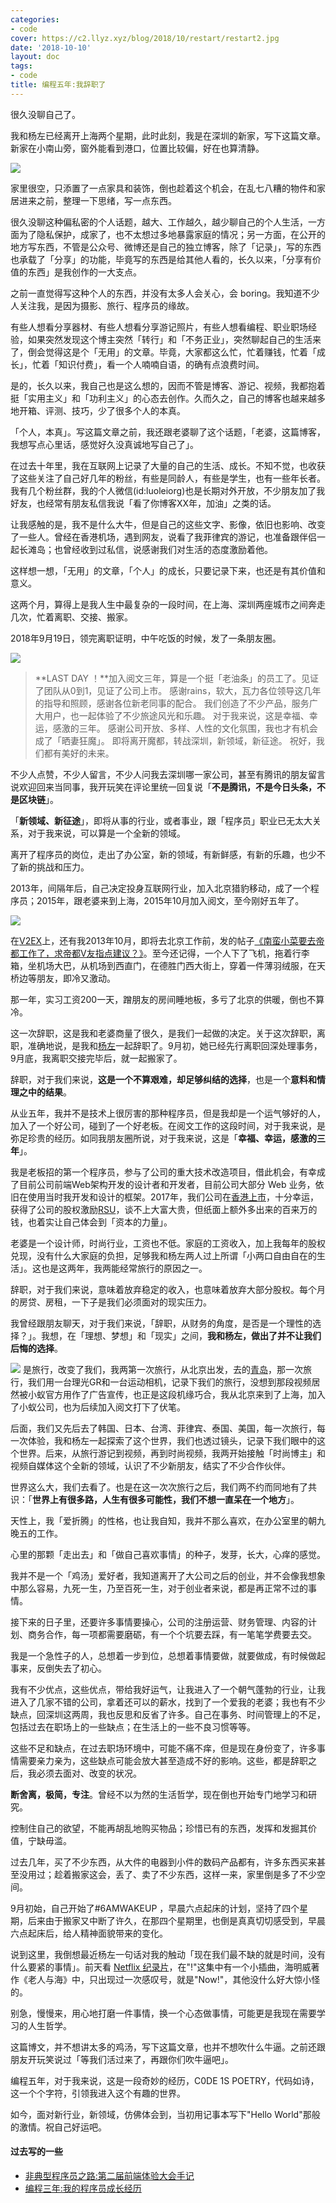 ```yaml
---
categories:
- code
cover: https://c2.llyz.xyz/blog/2018/10/restart/restart2.jpg
date: '2018-10-10'
layout: doc
tags:
- code
title: 编程五年:我辞职了
---
```


很久没聊自己了。

我和杨左已经离开上海两个星期，此时此刻，我是在深圳的新家，写下这篇文章。新家在小南山旁，窗外能看到港口，位置比较偏，好在也算清静。

![](https://c2.llyz.xyz/blog/2018/10/restart/restart2.jpg)

家里很空，只添置了一点家具和装饰，倒也趁着这个机会，在乱七八糟的物件和家居进来之前，整理一下思绪，写一点东西。

很久没聊这种偏私密的个人话题，越大、工作越久，越少聊自己的个人生活，一方面为了隐私保护，成家了，也不太想过多地暴露家庭的情况；另一方面，在公开的地方写东西，不管是公众号、微博还是自己的独立博客，除了「记录」，写的东西也承载了「分享」的功能，毕竟写的东西是给其他人看的，长久以来，「分享有价值的东西」是我创作的一大支点。

之前一直觉得写这种个人的东西，并没有太多人会关心，会 boring。我知道不少人关注我，是因为摄影、旅行、程序员的缘故。

有些人想看分享器材、有些人想看分享游记照片，有些人想看编程、职业职场经验，如果突然发现这个博主突然「转行」和「不务正业」，突然聊起自己的生活来了，倒会觉得这是个「无用」的文章。毕竟，大家都这么忙，忙着赚钱，忙着「成长」，忙着「知识付费」，看一个人喃喃自语，的确有点浪费时间。

是的，长久以来，我自己也是这么想的，因而不管是博客、游记、视频，我都抱着挺「实用主义」和「功利主义」的心态去创作。久而久之，自己的博客也越来越多地开箱、评测、技巧，少了很多个人的本真。

「个人，本真」。写这篇文章之前，我还跟老婆聊了这个话题，「老婆，这篇博客，我想写点心里话，感觉好久没真诚地写自己了」。

在过去十年里，我在互联网上记录了大量的自己的生活、成长。不知不觉，也收获了这些关注了自己好几年的粉丝，有些是同龄人，有些是学生，也有一些年长者。我有几个粉丝群，我的个人微信(id:luoleiorg)也是长期对外开放，不少朋友加了我好友，也经常有朋友私信我说「看了你博客XX年，加油」之类的话。

让我感触的是，我不是什么大牛，但是自己的这些文字、影像，依旧也影响、改变了一些人。曾经在香港机场，遇到网友，说看了我菲律宾的游记，也准备跟伴侣一起长滩岛；也曾经收到过私信，说感谢我们对生活的态度激励着他。

这样想一想，「无用」的文章，「个人」的成长，只要记录下来，也还是有其价值和意义。

这两个月，算得上是我人生中最复杂的一段时间，在上海、深圳两座城市之间奔走几次，忙着离职、交接、搬家。

2018年9月19日，领完离职证明，中午吃饭的时候，发了一条朋友圈。

![](https://c2.llyz.xyz/blog/2018/10/restart/restart1.jpg)

> **LAST DAY ！**加入阅文三年，算是一个挺「老油条」的员工了。见证了团队从0到1，见证了公司上市。 感谢rains，软大，瓦力各位领导这几年的指导和照顾，感谢各位新老同事的配合。 我们创造了不少产品，服务广大用户，也一起体验了不少旅途风光和乐趣。 对于我来说，这是幸福、幸运，感激的三年。 感谢公司开放、多样、人性的文化氛围，我也才有机会成了「晒妻狂魔」。 即将离开魔都，转战深圳，新领域，新征途。 祝好，我们都有美好的未来。

不少人点赞，不少人留言，不少人问我去深圳哪一家公司，甚至有腾讯的朋友留言说欢迎回来当同事，我开玩笑在评论里统一回复说「**不是腾讯，不是今日头条，不是区块链**」。

「**新领域、新征途**」，即将从事的行业，或者事业，跟「程序员」职业已无太大关系，对于我来说，可以算是一个全新的领域。

离开了程序员的岗位，走出了办公室，新的领域，有新鲜感，有新的乐趣，也少不了新的挑战和压力。

2013年，间隔年后，自己决定投身互联网行业，加入北京猎豹移动，成了一个程序员；2015年，跟老婆来到上海，2015年10月加入阅文，至今刚好五年了。

![](https://c2.llyz.xyz/blog/2018/10/restart/restart4.jpg)

在[V2EX](https://www.v2ex.com/t/84866#reply36)上，还有我2013年10月，即将去北京工作前，发的帖子[《南蛮小菜要去帝都工作了，求帝都V友指点建议？》](https://www.v2ex.com/t/84866#reply36)。至今还记得，一个人下了飞机，拖着行李箱，坐机场大巴，从机场到西直门，在德胜门西大街上，穿着一件薄羽绒服，在天桥边等朋友，即冷又激动。

那一年，实习工资200一天，蹭朋友的房间睡地板，多亏了北京的供暖，倒也不算冷。

这一次辞职，这是我和老婆商量了很久，是我们一起做的决定。关于这次辞职，离职，准确地说，是我和[杨左](https://weibo.com/809033993)一起辞职了。9月初，她已经先行离职回深处理事务，9月底，我离职交接完毕后，就一起搬家了。

辞职，对于我们来说，**这是一个不算艰难，却足够纠结的选择**，也是一个**意料和情理之中的结果**。

从业五年，我并不是技术上很厉害的那种程序员，但是我却是一个运气够好的人，加入了一个好公司，碰到了一个好老板。在阅文工作的这段时间，对于我来说，是弥足珍贵的经历。如同我朋友圈所说，对于我来说，这是「**幸福、幸运，感激的三年**」。

我是老板招的第一个程序员，参与了公司的重大技术改造项目，借此机会，有幸成了目前公司前端Web架构开发的设计者和开发者，目前公司大部分 Web 业务，依旧在使用当时我开发和设计的框架。2017年，我们公司在[香港上市](https://stock.finance.sina.com.cn/hkstock/quotes/00772.html)，十分幸运，获得了公司的股权激励[RSU](https://www.zhihu.com/question/19853693)，谈不上大富大贵，但纸面上额外多出来的百来万的钱，也着实让自己体会到「资本的力量」。

老婆是一个设计师，时尚行业，工资也不低。家庭的工资收入，加上我每年的股权兑现，没有什么大家庭的负担，足够我和杨左两人过上所谓「小两口自由自在的生活」。这也是这两年，我两能经常旅行的原因之一。

辞职，对于我们来说，意味着放弃稳定的收入，也意味着放弃大部分股权。每个月的房贷、房租，一下子是我们必须面对的现实压力。

我曾经跟朋友聊天，对于我们来说，「辞职，从财务的角度，是否是一个理性的选择？」。我想，在「理想、梦想」和「现实」之间，**我和杨左，做出了并不让我们后悔的选择**。

![](https://c2.llyz.xyz/blog/2018/10/restart/restart5.jpg) 是旅行，改变了我们，我两第一次旅行，从北京出发，去的[青岛](https://luolei.org/tag/qing-dao/)，那一次旅行，我们用一台理光GR和一台运动相机，记录下我们的旅行，没想到那段视频居然被小蚁官方用作了广告宣传，也正是这段机缘巧合，我从北京来到了上海，加入了小蚁公司，也为后续加入阅文打下了伏笔。

后面，我们又先后去了韩国、日本、台湾、菲律宾、泰国、美国，每一次旅行，每一次体验，我和杨左一起探索了这个世界，我们也透过镜头，记录下我们眼中的这个世界。后来，从旅行游记到视频，再到时尚视频，我两开始接触「时尚博主」和视频自媒体这个全新的领域，认识了不少新朋友，结实了不少合作伙伴。

世界这么大，我们去看了。也是在这一次次旅行之后，我们两不约而同地有了共识：「**世界上有很多路，人生有很多可能性，我们不想一直呆在一个地方**」。

天性上，我「爱折腾」的性格，也让我自知，我并不那么喜欢，在办公室里的朝九晚五的工作。

心里的那颗「走出去」和「做自己喜欢事情」的种子，发芽，长大，心痒的感觉。

我并不是一个「鸡汤」爱好者，我知道离开了大公司之后的创业，并不会像我想象中那么容易，九死一生，乃至百死一生，对于创业者来说，都是再正常不过的事情。

接下来的日子里，还要许多事情要操心，公司的注册运营、财务管理、内容的计划、商务合作，每一项都需要磨砺，有一个个坑要去踩，有一笔笔学费要去交。

我是一个急性子的人，总想着一步到位，总想着事情要做，就要做成，有时候做起事来，反倒失去了初心。

我有不少优点，这些优点，带给我好运气，让我进入了一个朝气蓬勃的行业，让我进入了几家不错的公司，拿着还可以的薪水，找到了一个爱我的老婆；我也有不少缺点，回深圳这两周，我也反思和反省了许多。自己在事务、时间管理上的不足，包括过去在职场上的一些缺点；在生活上的一些不良习惯等等。

这些不足和缺点，在过去职场环境中，可能不痛不痒，但是现在身份变了，许多事情需要亲力亲为，这些缺点可能会放大甚至造成不好的影响。这些，都是辞职之后，我必须去面对、改变的状况。

**断舍离，极简，专注**。曾经不以为然的生活哲学，现在倒也开始专门地学习和研究。

控制住自己的欲望，不能再胡乱地购买物品；珍惜已有的东西，发挥和发掘其价值，宁缺毋滥。

过去几年，买了不少东西，从大件的电器到小件的数码产品都有，许多东西买来甚至没用过；趁着搬家这会，丢了、卖了不少东西，这样一来，家里倒是多了不少空间。

9月初始，自己开始了#6AMWAKEUP ，早晨六点起床的计划，坚持了四个星期，后来由于搬家又中断了许久，在那四个星期里，也倒是真真切切感受到，早晨六点起床后，给人精神面貌带来的变化。

说到这里，我倒想最近杨左一句话对我的触动「现在我们最不缺的就是时间，没有什么要紧的事情」。前天看 [Netflix 纪录片](https://www.netflix.com/title/80216752)，在"!"这集中有一个小插曲，海明威著作《老人与海》中，只出现过一次感叹号，就是"Now!"，其他没什么好大惊小怪的。

别急，慢慢来，用心地打磨一件事情，换一个心态做事情，可能更是我现在需要学习的人生哲学。

这篇博文，并不想讲太多的鸡汤，写下这篇文章，也并不想吹什么牛逼。之前还跟朋友开玩笑说过「等我们活过来了，再跟你们吹牛逼吧」。

编程五年，对于我来说，这是一段奇妙的经历，C0DE 1S POETRY，代码如诗，这一个个字符，引领我进入这个有趣的世界。

如今，面对新行业，新领域，仿佛体会到，当初用记事本写下"Hello World"那般的激情。祝自己好运吧。

#### 过去写的一些

- [非典型程序员之路:第二届前端体验大会手记](https://luolei.org/feexp-2017-shenzhen/)
- [编程三年:我的程序员成长经历](https://luolei.org/how-i-became-a-programmer/)
